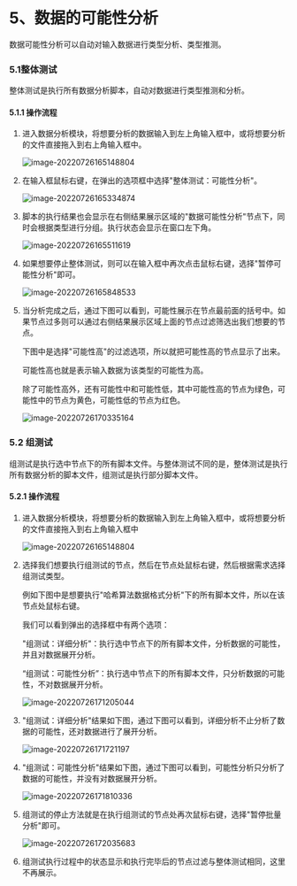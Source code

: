 # 5、数据的可能性分析

数据可能性分析可以自动对输入数据进行类型分析、类型推测。

### 5.1整体测试

整体测试是执行所有数据分析脚本，自动对数据进行类型推测和分析。

#### 5.1.1 操作流程

1. 进入数据分析模块，将想要分析的数据输入到左上角输入框中，或将想要分析的文件直接拖入到右上角输入框中。

   ![image-20220726165148804](../image/%E6%95%B0%E6%8D%AE%E5%88%86%E6%9E%90/image-20220726165148804.png ':size=50%')

2. 在输入框鼠标右键，在弹出的选项框中选择"整体测试：可能性分析"。

   ![image-20220726165334874](../image/%E6%95%B0%E6%8D%AE%E5%88%86%E6%9E%90/image-20220726165334874.png ':size=50%')

3. 脚本的执行结果也会显示在右侧结果展示区域的"数据可能性分析"节点下，同时会根据类型进行分组。执行状态会显示在窗口左下角。

   ![image-20220726165511619](../image/%E6%95%B0%E6%8D%AE%E5%88%86%E6%9E%90/image-20220726165511619.png ':size=50%')

4. 如果想要停止整体测试，则可以在输入框中再次点击鼠标右键，选择"暂停可能性分析"即可。

   ![image-20220726165848533](../image/%E6%95%B0%E6%8D%AE%E5%88%86%E6%9E%90/image-20220726165848533.png ':size=50%')

5. 当分析完成之后，通过下图可以看到，可能性展示在节点最前面的括号中。如果节点过多则可以通过右侧结果展示区域上面的节点过滤筛选出我们想要的节点。

   下图中是选择"可能性高"的过滤选项，所以就把可能性高的节点显示了出来。

   可能性高也就是表示输入数据为该类型的可能性为高。

   除了可能性高外，还有可能性中和可能性低，其中可能性高的节点为绿色，可能性中的节点为黄色，可能性低的节点为红色。

   ![image-20220726170335164](../image/%E6%95%B0%E6%8D%AE%E5%88%86%E6%9E%90/image-20220726170335164.png ':size=50%')

### 5.2 组测试

组测试是执行选中节点下的所有脚本文件。与整体测试不同的是，整体测试是执行所有数据分析的脚本文件，组测试是执行部分脚本文件。

#### 5.2.1 操作流程

1. 进入数据分析模块，将想要分析的数据输入到左上角输入框中，或将想要分析的文件直接拖入到右上角输入框中

   ![image-20220726165148804](../image/%E6%95%B0%E6%8D%AE%E5%88%86%E6%9E%90/image-20220726165148804.png ':size=50%')

2. 选择我们想要执行组测试的节点，然后在节点处鼠标右键，然后根据需求选择组测试类型。

   例如下图中是想要执行"哈希算法数据格式分析"下的所有脚本文件，所以在该节点处鼠标右键。

   我们可以看到弹出的选择框中有两个选项：

   "组测试：详细分析"：执行选中节点下的所有脚本文件，分析数据的可能性，并且对数据展开分析。

   “组测试：可能性分析”：执行选中节点下的所有脚本文件，只分析数据的可能性，不对数据展开分析。

   ![image-20220726171205044](../image/%E6%95%B0%E6%8D%AE%E5%88%86%E6%9E%90/image-20220726171205044.png ':size=50%')

3. "组测试：详细分析"结果如下图，通过下图可以看到，详细分析不止分析了数据的可能性，还对数据进行了展开分析。

   ![image-20220726171721197](../image/%E6%95%B0%E6%8D%AE%E5%88%86%E6%9E%90/image-20220726171721197.png ':size=50%')

4. "组测试：可能性分析"结果如下图，通过下图可以看到，可能性分析只分析了数据的可能性，并没有对数据展开分析。

   ![image-20220726171810336](../image/%E6%95%B0%E6%8D%AE%E5%88%86%E6%9E%90/image-20220726171810336.png ':size=50%')

5. 组测试的停止方法就是在执行组测试的节点处再次鼠标右键，选择"暂停批量分析"即可。

   ![image-20220726172035683](../image/%E6%95%B0%E6%8D%AE%E5%88%86%E6%9E%90/image-20220726172035683.png ':size=50%')

6. 组测试执行过程中的状态显示和执行完毕后的节点过滤与整体测试相同，这里不再展示。

   

   
